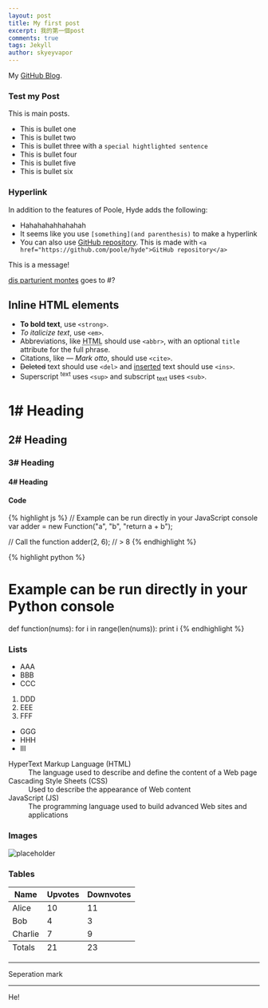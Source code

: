```yaml
---
layout: post
title: My first post
excerpt: 我的第一個post
comments: true
tags: Jekyll
author: skyeyvapor
---
```


My [GitHub Blog](http://skyeyvapor.github.io).

### Test my Post

This is main posts.

* This is bullet one
* This is bullet two
* This is bullet three with a `special hightlighted sentence`
* This is bullet four
* This is bullet five
* This is bullet six

### Hyperlink

In addition to the features of Poole, Hyde adds the following:

* Hahahahahhahahah
* It seems like you use `[something](and parenthesis)` to make a hyperlink
* You can also use <a href="https://github.com/poole/hyde">GitHub repository</a>. This is made with `<a href="https://github.com/poole/hyde">GitHub repository</a>`

<div class="message">
  This is a message!
</div>

<a href="#">dis parturient montes</a> goes to #?

## Inline HTML elements
- **To bold text**, use `<strong>`.
- *To italicize text*, use `<em>`.
- Abbreviations, like <abbr title="HyperText Markup Langage">HTML</abbr> should use `<abbr>`, with an optional `title` attribute for the full phrase.
- Citations, like <cite>&mdash; Mark otto</cite>, should use `<cite>`.
- <del>Deleted</del> text should use `<del>` and <ins>inserted</ins> text should use `<ins>`.
- Superscript <sup>text</sup> uses `<sup>` and subscript <sub>text</sub> uses `<sub>`.

# 1# Heading

## 2# Heading

### 3# Heading

#### 4# Heading

#### Code
{% highlight js %}
// Example can be run directly in your JavaScript console
var adder = new Function("a", "b", "return a + b");

// Call the function
adder(2, 6);
// > 8
{% endhighlight %}

{% highlight python %}
# Example can be run directly in your Python console

def function(nums):
	for i in range(len(nums)):
		print i
{% endhighlight %}


### Lists
- AAA
- BBB
- CCC
1. DDD
2. EEE
3. FFF
* GGG
* HHH
* III

<dl>
  <dt>HyperText Markup Language (HTML)</dt>
  <dd>The language used to describe and define the content of a Web page</dd>

  <dt>Cascading Style Sheets (CSS)</dt>
  <dd>Used to describe the appearance of Web content</dd>

  <dt>JavaScript (JS)</dt>
  <dd>The programming language used to build advanced Web sites and applications</dd>
</dl>

### Images

![placeholder](http://placehold.it/200x200 "Small example image")

### Tables
<table>
  <thead>
    <tr>
      <th>Name</th>
      <th>Upvotes</th>
      <th>Downvotes</th>
    </tr>
  </thead>
  <tfoot>
    <tr>
      <td>Totals</td>
      <td>21</td>
      <td>23</td>
    </tr>
  </tfoot>
  <tbody>
    <tr>
      <td>Alice</td>
      <td>10</td>
      <td>11</td>
    </tr>
    <tr>
      <td>Bob</td>
      <td>4</td>
      <td>3</td>
    </tr>
    <tr>
      <td>Charlie</td>
      <td>7</td>
      <td>9</td>
    </tr>
  </tbody>
</table>

---
Seperation mark


-----
He!